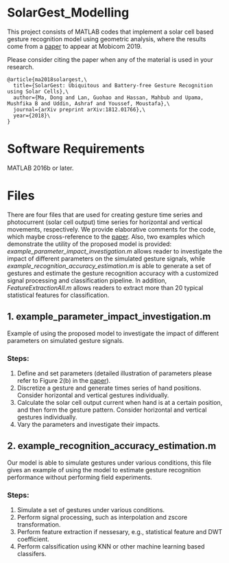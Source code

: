 # SolarGest_Modelling

This project consists of MATLAB codes that implement a solar cell based gesture recognition model using geometric analysis, where the results come from a [paper](https://arxiv.org/abs/1812.01766) to appear at Mobicom 2019.   

Please consider citing the paper when any of the material is used in your research. 
```
@article{ma2018solargest,\
  title={SolarGest: Ubiquitous and Battery-free Gesture Recognition using Solar Cells},\
  author={Ma, Dong and Lan, Guohao and Hassan, Mahbub and Upama, Mushfika B and Uddin, Ashraf and Youssef, Moustafa},\
  journal={arXiv preprint arXiv:1812.01766},\
  year={2018}\
}
```


# Software Requirements
MATLAB 2016b or later.

# Files
There are four files that are used for creating gesture time series and photocurrent (solar cell output) time series for horizontal and vertical movements, respectively. We provide elaborative comments for the code, which maybe cross-reference to the [paper](https://arxiv.org/abs/1812.01766). Also, two examples which demonstrate the utility of the proposed model is provided: *example_parameter_impact_investigation.m* allows reader to investigate the impact of different parameters on the simulated gesture signals, while *example_recognition_accuracy_estimation.m* is able to generate a set of gestures and estimate the gesture recognition accuracy with a customized signal processing and classification pipeline. In addition, *FeatureExtractionAll.m* allows readers to extract more than 20 typical statistical features for classification.

## 1. example_parameter_impact_investigation.m 
Example of using the proposed model to investigate the impact of different parameters on simulated gesture signals.

### Steps:
1. Define and set parameters (detailed illustration of parameters please refer to Figure 2(b) in the [paper](https://arxiv.org/abs/1812.01766)).
2. Discretize a gesture and generate times series of hand positions. Consider horizontal and vertical gestures individually.
3. Calculate the solar cell output current when hand is at a certain position, and then form the gesture pattern. Consider horizontal     and vertical gestures individually.
4. Vary the parameters and investigate their impacts.

## 2. example_recognition_accuracy_estimation.m 
Our model is able to simulate gestures under various conditions, this file gives an example of using the model to estimate gesture recognition performance without performing field experiments.

### Steps:
1. Simulate a set of gestures under various conditions.
2. Perform signal processing, such as interpolation and zscore transformation.
3. Perform feature extraction if nessesary, e.g., statistical feature and DWT coefficient.
4. Perform calssification using KNN or other machine learning based classifers.


